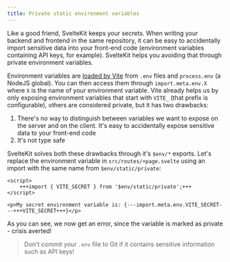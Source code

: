 ```yaml
---
title: Private static environment variables
---
```


Like a good friend, SvelteKit keeps your secrets. When writing your backend and frontend in the same repository, it can be easy to accidentally import sensitive data into your front-end code (environment variables containing API keys, for example). SvelteKit helps you avoiding that through private environment variables.

Environment variables are [loaded by Vite](https://vitejs.dev/guide/env-and-mode.html#env-files) from `.env` files and `process.env` (a NodeJS global). You can then access them through `import.meta.env.X` where `X` is the name of your environment variable. Vite already helps us by only exposing environment variables that start with `VITE_` (that prefix is configurable), others are considered private, but it has two drawbacks:

1. There's no way to distinguish between variables we want to expose on the server and on the client. It's easy to accidentally expose sensitive data to your front-end code
2. It's not type safe

SvelteKit solves both these drawbacks through it's `$env/*` exports. Let's replace the environment variable in `src/routes/+page.svelte` using an import with the same name from `$env/static/private`:

```svelte
<script>
    +++import { VITE_SECRET } from '$env/static/private';+++
</script>

<p>My secret environment variable is: {---import.meta.env.VITE_SECRET---+++VITE_SECRET+++}</p>
```

As you can see, we now get an error, since the variable is marked as private - crisis averted!

> Don't commit your `.env` file to Git if it contains sensitive information such as API keys!
